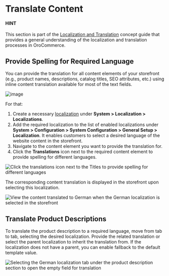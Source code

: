 <a id="content-translation"></a>

<a id="sys-config-sysconfig-general-setup-language-settings"></a>

# Translate Content

#### HINT
This section is part of the [Localization and Translation](index.md#concept-guide-localization-translation) concept guide that provides a general understanding of the localization and translation processes in OroCommerce.

## Provide Spelling for Required Language

<!-- begin_content_translation -->

You can provide the translation for all content elements of your storefront (e.g., product names, descriptions, catalog titles, SEO attributes, etc.) using inline content translation available for most of the text fields.

![image](user/img/concept-guides/localization/content-translation-example.png)

For that:

1. Create a necessary [localization](../../../back-office/system/localization/localizations/index.md#localization-localizations) under **System > Localization > Localizations**.
2. Add the required localization to the list of enabled localizations under **System > Configuration > System Configuration > General Setup > Localization**. It enables customers to select a desired language of the website content in the storefront.
3. Navigate to the content element you want to provide the translation for.
4. Click the <i class="fas fa-language" aria-hidden="true"></i> **Translations** icon next to the required content element to provide spelling for different languages.

![Click the translations icon next to the Titles to provide spelling for different languages](user/img/concept-guides/localization/content_translation.png)

The corresponding content translation is displayed in the storefront upon selecting this localization.

![View the content translated to German when the German localization is selected in the storefront](user/img/concept-guides/localization/translation_frontstore.png)
<!-- finish_content_translation -->

## Translate Product Descriptions

To translate the product description to a required language, move from tab to tab, selecting the desired localization. Provide the related translation or select the parent localization to inherit the translation from. If the localization does not have a parent, you can enable fallback to the default template value.

![Selecting the German localization tab under the product description section to open the empty field for translation](user/img/concept-guides/localization/translate_product_description.png)
<!-- fa-bars = fa-navicon -->
<!-- Ic Tiles is used as Set As Default in saved views, and as tiles in display layout options -->
<!-- IcPencil refers to Rename in Commerce and Inline Editing in CRM -->
<!-- Check mark in the square. -->
<!-- SortDesc is also used as drop-down arrow -->
